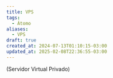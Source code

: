 ```yaml
---
title: VPS
tags:
  - Átomo
aliases:
  - VPS
draft: true
created_at: 2024-07-13T01:10:15-03:00
updated_at: 2025-02-08T22:36:55-03:00
---
```


 (Servidor Virtual Privado)